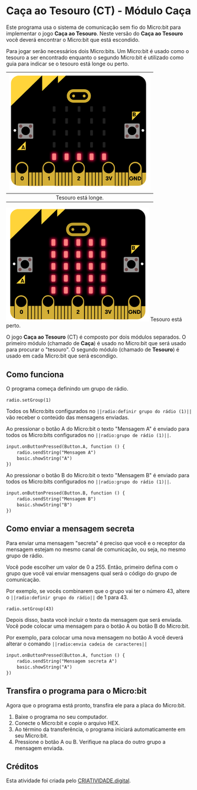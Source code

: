 # Caça ao Tesouro (CT) - Módulo Caça
Este programa usa o sistema de comunicação sem fio do Micro:bit para implementar o jogo **Caça ao Tesouro**. Neste versão do **Caça ao Tesouro** você deverá encontrar o Micro:bit que está escondido.

Para jogar serão necessários dois Micro:bits. Um Micro:bit é usado como o tesouro a ser encontrado enquanto o segundo Micro:bit é utilizado como guia para indicar se o tesouro está longe ou perto.

|![Imagem com o Microbit mostrando que o tesouro está longe](https://raw.githubusercontent.com/CRIATIVIDADEdigital/pxt-ct-caca/master/img/microbit_longe.png)|
| :---: |
|Tesouro está longe.|

![Imagem com o Microbit mostrando que o tesouro está longe](https://raw.githubusercontent.com/CRIATIVIDADEdigital/pxt-ct-caca/master/img/microbit_perto.png) Tesouro está perto.


O jogo **Caça ao Tesouro** (CT) é composto por dois módulos separados. O primeiro módulo (chamado de **Caça**) é usado no Micro:bit que será usado para procurar o "tesouro". O segundo módulo (chamado de **Tesouro**) é usado em cada Micro:bit que será escondigo.

## Como funciona
O programa começa definindo um grupo de rádio.

```blocks
radio.setGroup(1)
```
Todos os Micro:bits configurados no ```||radio:definir grupo do rádio (1)||``` vão receber o conteúdo das mensagens enviadas.

Ao pressionar o botão A do Micro:bit o texto "Mensagem A" é enviado para todos os Micro:bits configurados no ```||radio:grupo de rádio (1)||```.
```blocks
input.onButtonPressed(Button.A, function () {
    radio.sendString("Mensagem A")
    basic.showString("A")
})
```

Ao pressionar o botão B do Micro:bit o texto "Mensagem B" é enviado para todos os Micro:bits configurados no ```||radio:grupo do rádio (1)||```.

```blocks
input.onButtonPressed(Button.B, function () {
    radio.sendString("Mensagem B")
    basic.showString("B")
})
```

## Como enviar a mensagem secreta
Para enviar uma mensagem "secreta" é preciso que você e o receptor da mensagem estejam no mesmo canal de comunicação, ou seja, no mesmo grupo de rádio. 

Você pode escolher um valor de 0 a 255. Então, primeiro defina com o grupo que você vai enviar mensagens qual será o código do grupo de comunicação.

Por exemplo, se vocês combinarem que o grupo vai ter o número 43, altere o ```||radio:definir grupo do rádio||``` de 1 para 43.

```blocks
radio.setGroup(43)
```

Depois disso, basta você incluir o texto da mensagem que será enviada. Você pode colocar uma mensagem para o botão A ou botão B do Micro:bit. 

Por exemplo, para colocar uma nova mensagem no botão A você deverá alterar o comando ```||radio:envia cadeia de caracteres||```

```blocks
input.onButtonPressed(Button.A, function () {
    radio.sendString("Mensagem secreta A")
    basic.showString("A")
})
```

## Transfira o programa para o Micro:bit
Agora que o programa está pronto, transfira ele para a placa do Micro:bit.
1. Baixe o programa no seu computador.
1. Conecte o Micro:bit e copie o arquivo HEX.
1. Ao término da transferência, o programa iniciará automaticamente em seu Micro:bit.
1. Pressione o botão A ou B. Verifique na placa do outro grupo a mensagem enviada.

## Créditos
Esta atividade foi criada pelo [CRIATIVIDADE.digital](https://criatividade.digital).
